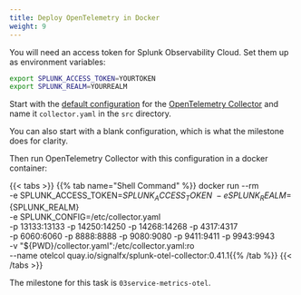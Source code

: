 ```yaml
---
title: Deploy OpenTelemetry in Docker
weight: 9
---
```

You will need an access token for Splunk Observability Cloud. Set them up as environment variables:

```bash
export SPLUNK_ACCESS_TOKEN=YOURTOKEN
export SPLUNK_REALM=YOURREALM
```

Start with the [default configuration][otel-config] for the [OpenTelemetry Collector][otel-col]  and name it `collector.yaml` in the `src` directory.

You can also start with a blank configuration, which is what the milestone does for clarity.

Then run OpenTelemetry Collector with this configuration in a docker container:

{{< tabs >}}
{{% tab name="Shell Command" %}}
docker run --rm \
    -e SPLUNK_ACCESS_TOKEN=${SPLUNK_ACCESS_TOKEN} \
    -e SPLUNK_REALM=${SPLUNK_REALM} \
    -e SPLUNK_CONFIG=/etc/collector.yaml \
    -p 13133:13133 -p 14250:14250 -p 14268:14268 -p 4317:4317 \
    -p 6060:6060 -p 8888:8888 -p 9080:9080 -p 9411:9411 -p 9943:9943 \
    -v "${PWD}/collector.yaml":/etc/collector.yaml:ro \
    --name otelcol quay.io/signalfx/splunk-otel-collector:0.41.1{{% /tab %}}
{{< /tabs >}}

The milestone for this task is `03service-metrics-otel`.

[otel-config]: https://github.com/signalfx/splunk-otel-collector/blob/main/cmd/otelcol/config/collector/agent_config.yaml
[otel-col]: https://github.com/signalfx/splunk-otel-collector
